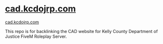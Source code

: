 # [cad.kcdojrp.com](https://cad.kcdojrp.com)
[cad.kcdojrp.com](https://cad.kcdojrp.com)

This repo is for backlinking the CAD website for Kelly County Department of Justice FiveM Roleplay Server.
